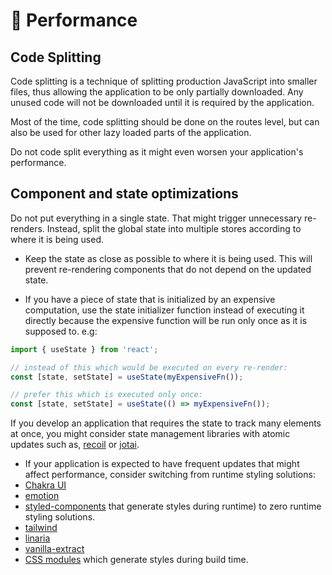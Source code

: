 # 🚄 Performance

## Code Splitting

Code splitting is a technique of splitting production JavaScript into smaller files, thus allowing the application to be only partially downloaded. Any unused code will not be downloaded until it is required by the application.

Most of the time, code splitting should be done on the routes level, but can also be used for other lazy loaded parts of the application.

Do not code split everything as it might even worsen your application's performance.

## Component and state optimizations

Do not put everything in a single state. That might trigger unnecessary re-renders. Instead, split the global state into multiple stores according to where it is being used.

- Keep the state as close as possible to where it is being used. This will prevent re-rendering components that do not depend on the updated state.

- If you have a piece of state that is initialized by an expensive computation, use the state initializer function instead of executing it directly because the expensive function will be run only once as it is supposed to. e.g:

```javascript
import { useState } from 'react';

// instead of this which would be executed on every re-render:
const [state, setState] = useState(myExpensiveFn());

// prefer this which is executed only once:
const [state, setState] = useState(() => myExpensiveFn());
```

If you develop an application that requires the state to track many elements at once, you might consider state management libraries with atomic updates such as, [recoil](https://recoiljs.org/) or [jotai](https://jotai.pmnd.rs/).

- If your application is expected to have frequent updates that might affect performance, consider switching from runtime styling solutions:
- [Chakra UI](https://chakra-ui.com/)
- [emotion](https://emotion.sh/docs/introduction)
- [styled-components](https://styled-components.com/) that generate styles during runtime) to zero runtime styling solutions.
- [tailwind](https://tailwindcss.com/)
- [linaria](https://github.com/callstack/linaria)
- [vanilla-extract](https://github.com/seek-oss/vanilla-extract)
- [CSS modules](https://github.com/css-modules/css-modules) which generate styles during build time.
